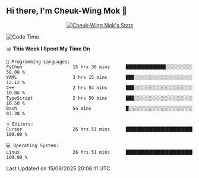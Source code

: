 ## Hi there, I'm Cheuk-Wing Mok 👋

<!--
**mozro0327/mozro0327** is a ✨ _special_ ✨ repository because its `README.md` (this file) appears on your GitHub profile.

Here are some ideas to get you started:

- 🔭 I’m currently working on ...
- 🌱 I’m currently learning ...
- 👯 I’m looking to collaborate on ...
- 🤔 I’m looking for help with ...
- 💬 Ask me about ...
- 📫 How to reach me: ...
- 😄 Pronouns: ...
- ⚡ Fun fact: ...
-->

<p align="center">
  <a href="https://github.com/mozro0327" class="rich-diff-level-one">
    <img src="https://github-readme-stats.vercel.app/api?username=mozro0327&title_color=333&text_color=777" alt="Cheuk-Wing Mok's Stats" >
    <!-- &hide=issues
    <img src="https://github-readme-stats.vercel.app/api?username=mozro0327&hide=issues&title_color=333&text_color=777" alt="Cheuk-Wing Mok's Stats" >
    -->
  </a>
</p>

<!--START_SECTION:waka-->
![Code Time](http://img.shields.io/badge/Code%20Time-3%2C739%20hrs%207%20mins-blue)

📊 **This Week I Spent My Time On** 

```text
💬 Programming Languages: 
Python                   15 hrs 36 mins      ███████████████░░░░░░░░░░   58.08 % 
YAML                     3 hrs 15 mins       ███░░░░░░░░░░░░░░░░░░░░░░   12.12 % 
C++                      2 hrs 54 mins       ███░░░░░░░░░░░░░░░░░░░░░░   10.86 % 
TypeScript               2 hrs 50 mins       ███░░░░░░░░░░░░░░░░░░░░░░   10.58 % 
Bash                     54 mins             █░░░░░░░░░░░░░░░░░░░░░░░░   03.38 % 

🔥 Editors: 
Cursor                   26 hrs 51 mins      █████████████████████████   100.00 % 

💻 Operating System: 
Linux                    26 hrs 51 mins      █████████████████████████   100.00 % 
```


 Last Updated on 15/08/2025 20:06:11 UTC
<!--END_SECTION:waka-->
